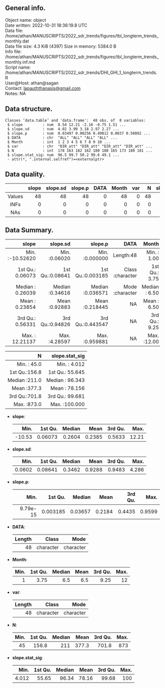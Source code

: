 <!-- This is a markdown file. -->


 General info.
---------------

Object name:    object      
Date written:   2022-10-31 18:36:19.8 UTC  
Data file:      /home/athan/MANUSCRIPTS/2022_sdr_trends/figures/tbl_longterm_trends_monthly.dat      
Data file size: 4.3 KiB (4397) 
Size in memory: 5384.0 B      
Info file:      /home/athan/MANUSCRIPTS/2022_sdr_trends/figures/tbl_longterm_trends_monthly.inf.md      
Script name:    /home/athan/MANUSCRIPTS/2022_sdr_trends/DHI_GHI_1_longterm_trends.R      
User@Host:      athan@sagan   
Contact:        <lapauththanasis@gmail.com>      
Notes:          NA      


 Data structure.
-----------------

```
Classes ‘data.table’ and 'data.frame':	48 obs. of  8 variables:
 $ slope         : num  8.54 12.21 -2.16 -8.75 1.51 ...
 $ slope.sd      : num  4.02 3.99 3.18 2.97 2.27 ...
 $ slope.p       : num  0.03497 0.00256 0.49812 0.0037 0.50892 ...
 $ DATA          : chr  "ALL" "ALL" "ALL" "ALL" ...
 $ Month         : int  1 2 3 4 5 6 7 8 9 10 ...
 $ var           : chr  "DIR_att" "DIR_att" "DIR_att" "DIR_att" ...
 $ N             : int  178 163 182 162 180 180 165 173 180 181 ...
 $ slope.stat_sig: num  96.5 99.7 50.2 99.6 49.1 ...
 - attr(*, ".internal.selfref")=<externalptr> 
```


 Data quality.
---------------

| &nbsp; | slope | slope.sd | slope.p | DATA | Month | var |  N | slope.stat_sig |
|:------:|------:|---------:|--------:|-----:|------:|----:|---:|---------------:|
| Values |    48 |       48 |      48 |    0 |    48 |   0 | 48 |             48 |
|  INFs  |     0 |        0 |       0 |    0 |     0 |   0 |  0 |              0 |
|  NAs   |     0 |        0 |       0 |    0 |     0 |   0 |  0 |              0 |


 Data Summary.
---------------

|             slope |        slope.sd |          slope.p |             DATA |         Month |              var |
|------------------:|----------------:|-----------------:|-----------------:|--------------:|-----------------:|
| Min.   :-10.52620 | Min.   :0.06020 | Min.   :0.000000 |        Length:48 | Min.   : 1.00 |        Length:48 |
| 1st Qu.:  0.06073 | 1st Qu.:0.08641 | 1st Qu.:0.003185 | Class :character | 1st Qu.: 3.75 | Class :character |
| Median :  0.26039 | Median :0.34616 | Median :0.036571 | Mode  :character | Median : 6.50 | Mode  :character |
| Mean   :  0.23854 | Mean   :0.92883 | Mean   :0.218445 |               NA | Mean   : 6.50 |               NA |
| 3rd Qu.:  0.56331 | 3rd Qu.:0.94826 | 3rd Qu.:0.443547 |               NA | 3rd Qu.: 9.25 |               NA |
| Max.   : 12.21137 | Max.   :4.28597 | Max.   :0.959881 |               NA | Max.   :12.00 |               NA |

 

|             N |  slope.stat_sig |
|--------------:|----------------:|
| Min.   : 45.0 | Min.   :  4.012 |
| 1st Qu.:156.8 | 1st Qu.: 55.645 |
| Median :211.0 | Median : 96.343 |
| Mean   :377.3 | Mean   : 78.156 |
| 3rd Qu.:701.8 | 3rd Qu.: 99.681 |
| Max.   :873.0 | Max.   :100.000 |



  * **slope**:


    |   Min. | 1st Qu. | Median |   Mean | 3rd Qu. |  Max. |
    |-------:|--------:|-------:|-------:|--------:|------:|
    | -10.53 | 0.06073 | 0.2604 | 0.2385 |  0.5633 | 12.21 |

  * **slope.sd**:


    |   Min. | 1st Qu. | Median |   Mean | 3rd Qu. |  Max. |
    |-------:|--------:|-------:|-------:|--------:|------:|
    | 0.0602 | 0.08641 | 0.3462 | 0.9288 |  0.9483 | 4.286 |

  * **slope.p**:


    |     Min. |  1st Qu. |  Median |   Mean | 3rd Qu. |   Max. |
    |---------:|---------:|--------:|-------:|--------:|-------:|
    | 9.79e-15 | 0.003185 | 0.03657 | 0.2184 |  0.4435 | 0.9599 |

  * **DATA**:


    | Length |     Class |      Mode |
    |-------:|----------:|----------:|
    |     48 | character | character |

  * **Month**:


    | Min. | 1st Qu. | Median | Mean | 3rd Qu. | Max. |
    |-----:|--------:|-------:|-----:|--------:|-----:|
    |    1 |    3.75 |    6.5 |  6.5 |    9.25 |   12 |

  * **var**:


    | Length |     Class |      Mode |
    |-------:|----------:|----------:|
    |     48 | character | character |

  * **N**:


    | Min. | 1st Qu. | Median |  Mean | 3rd Qu. | Max. |
    |-----:|--------:|-------:|------:|--------:|-----:|
    |   45 |   156.8 |    211 | 377.3 |   701.8 |  873 |

  * **slope.stat_sig**:


    |  Min. | 1st Qu. | Median |  Mean | 3rd Qu. | Max. |
    |------:|--------:|-------:|------:|--------:|-----:|
    | 4.012 |   55.65 |  96.34 | 78.16 |   99.68 |  100 |


<!-- end of list -->


